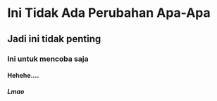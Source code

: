 # Ini Tidak Ada Perubahan Apa-Apa
## Jadi ini tidak penting
### Ini untuk mencoba saja
#### Hehehe....
##### Lmao